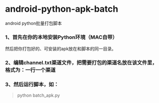 # android-python-apk-batch
android python批量打包脚本


### 1、首先在你的本地安装Python环境（MAC自带）

然后把你打包好的、可安装的apk放在和脚本的同一目录。

### 2、编辑channel.txt渠道文件，把需要打包的渠道名放在该文件里，格式为：一行一个渠道

### 3、然后运行脚本，如：

> python batch_apk.py 
